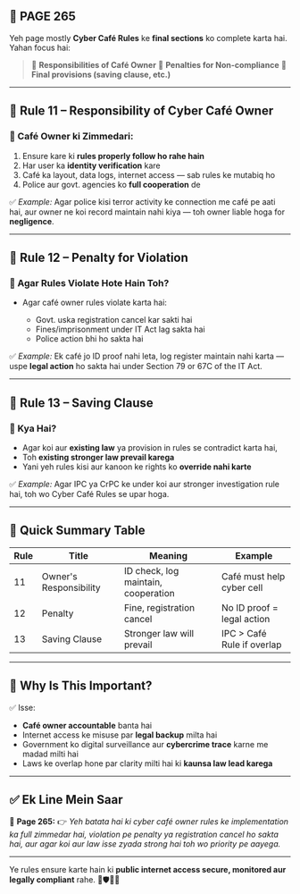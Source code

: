 ## 📄 **PAGE 265**

Yeh page mostly **Cyber Café Rules** ke **final sections** ko complete karta hai.
Yahan focus hai:

> 🔹 **Responsibilities of Café Owner**
> 🔹 **Penalties for Non-compliance**
> 🔹 **Final provisions (saving clause, etc.)**

---

## 🔹 **Rule 11 – Responsibility of Cyber Café Owner**

### 👤 Café Owner ki Zimmedari:

1. Ensure kare ki **rules properly follow ho rahe hain**
2. Har user ka **identity verification** kare
3. Café ka layout, data logs, internet access — sab rules ke mutabiq ho
4. Police aur govt. agencies ko **full cooperation** de

✅ *Example:*
Agar police kisi terror activity ke connection me café pe aati hai, aur owner ne koi record maintain nahi kiya — toh owner liable hoga for **negligence**.

---

## 🔹 **Rule 12 – Penalty for Violation**

### 🚨 Agar Rules Violate Hote Hain Toh?

* Agar café owner rules violate karta hai:

  * Govt. uska registration cancel kar sakti hai
  * Fines/imprisonment under IT Act lag sakta hai
  * Police action bhi ho sakta hai

✅ *Example:*
Ek café jo ID proof nahi leta, log register maintain nahi karta — uspe **legal action** ho sakta hai under Section 79 or 67C of the IT Act.

---

## 🔹 **Rule 13 – Saving Clause**

### 📌 Kya Hai?

* Agar koi aur **existing law** ya provision in rules se contradict karta hai,
* Toh **existing stronger law prevail karega**
* Yani yeh rules kisi aur kanoon ke rights ko **override nahi karte**

✅ *Example:*
Agar IPC ya CrPC ke under koi aur stronger investigation rule hai, toh wo Cyber Café Rules se upar hoga.

---

## 🧩 **Quick Summary Table**

| Rule | Title                  | Meaning                             | Example                    |
| ---- | ---------------------- | ----------------------------------- | -------------------------- |
| 11   | Owner's Responsibility | ID check, log maintain, cooperation | Café must help cyber cell  |
| 12   | Penalty                | Fine, registration cancel           | No ID proof = legal action |
| 13   | Saving Clause          | Stronger law will prevail           | IPC > Café Rule if overlap |

---

## 🔹 **Why Is This Important?**

✅ Isse:

* **Café owner accountable** banta hai
* Internet access ke misuse par **legal backup** milta hai
* Government ko digital surveillance aur **cybercrime trace** karne me madad milti hai
* Laws ke overlap hone par clarity milti hai ki **kaunsa law lead karega**

---

## ✅ **Ek Line Mein Saar**

📌 **Page 265:**
👉 *Yeh batata hai ki cyber café owner rules ke implementation ka full zimmedar hai, violation pe penalty ya registration cancel ho sakta hai, aur agar koi aur law isse zyada strong hai toh wo priority pe aayega.*

---

Ye rules ensure karte hain ki **public internet access secure, monitored aur legally compliant** rahe. 📡🛡️👨‍⚖️
